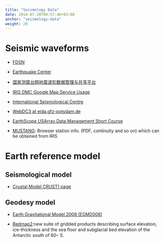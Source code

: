 ```yaml
---
title: "Seismology Data"
date: 2018-07-28T00:57:40+03:00
anchor: "seismology-data"
weight: 20
---
```


# Seismic waveforms 

- [FDSN](http://www.fdsn.org/)

- [Earthquake Center](http://www.eas.slu.edu/eqc/eqccps.html)

- [国家测震台网地震波形数据管理与共享平台](http://218.247.1.2/)

- [IRIS DMC Google Map Service Usage](http://ds.iris.edu/gmap/)

- [International Seismological Centre](http://www.isc.ac.uk/)

- [WebDC3 at eida.gfz-potsdam.de](http://webdc.eu/webdc3/)

- [EarthScope USArray Data Management Short Course](http://www.iris.edu/hq/es_course/content/2009.html)

- [MUSTANG](http://ds.iris.edu/mustang/databrowser/): Browser station info. (PDF, continuity and so on) which can be obtained from IRIS

# Earth reference model

## Seismological model

- [Crustal Model CRUST1 page](http://igppweb.ucsd.edu/~gabi/crust1.html)

## Geodesy model
- [Earth Gravitational Model 2008 (EGM2008)](http://earth-info.nga.mil/GandG/wgs84/gravitymod/egm2008/)

- [Bedmap2](https://www.bas.ac.uk/project/bedmap-2/):new suite of gridded products describing surface elevation, ice-thickness and the sea ﬂoor and subglacial bed elevation of the Antarctic south of 60◦ S. 
